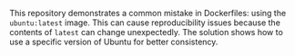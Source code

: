 This repository demonstrates a common mistake in Dockerfiles: using the `ubuntu:latest` image. This can cause reproducibility issues because the contents of `latest` can change unexpectedly.  The solution shows how to use a specific version of Ubuntu for better consistency.